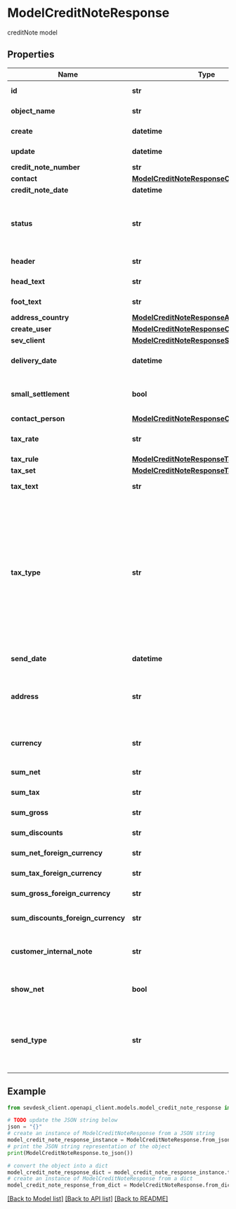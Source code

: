 # ModelCreditNoteResponse

creditNote model

## Properties

Name | Type | Description | Notes
------------ | ------------- | ------------- | -------------
**id** | **str** | The creditNote id | [optional] [readonly] 
**object_name** | **str** | The creditNote object name | [optional] [readonly] 
**create** | **datetime** | Date of creditNote creation | [optional] [readonly] 
**update** | **datetime** | Date of last creditNote update | [optional] [readonly] 
**credit_note_number** | **str** | The creditNote number | [optional] 
**contact** | [**ModelCreditNoteResponseContact**](ModelCreditNoteResponseContact.md) |  | [optional] 
**credit_note_date** | **datetime** | The credit note date | [optional] 
**status** | **str** | Please have a look in       &lt;a href&#x3D;&#39;#tag/CreditNote/Status-of-credit-notes&#39;&gt;status of credit note&lt;/a&gt;      to see what the different status codes mean | [optional] 
**header** | **str** | Normally consist of prefix plus the creditNote number | [optional] 
**head_text** | **str** | Certain html tags can be used here to format your text | [optional] 
**foot_text** | **str** | Certain html tags can be used here to format your text | [optional] 
**address_country** | [**ModelCreditNoteResponseAddressCountry**](ModelCreditNoteResponseAddressCountry.md) |  | [optional] 
**create_user** | [**ModelCreditNoteResponseCreateUser**](ModelCreditNoteResponseCreateUser.md) |  | [optional] 
**sev_client** | [**ModelCreditNoteResponseSevClient**](ModelCreditNoteResponseSevClient.md) |  | [optional] 
**delivery_date** | **datetime** | Timestamp. This can also be a date range if you also use the attribute deliveryDateUntil | [optional] 
**small_settlement** | **bool** | Defines if the client uses the small settlement scheme.      If yes, the creditNote must not contain any vat | [optional] 
**contact_person** | [**ModelCreditNoteResponseContactPerson**](ModelCreditNoteResponseContactPerson.md) |  | [optional] 
**tax_rate** | **str** | This is not used anymore. Use the taxRate of the individual positions instead. | [optional] 
**tax_rule** | [**ModelCreditNoteResponseTaxRule**](ModelCreditNoteResponseTaxRule.md) |  | [optional] 
**tax_set** | [**ModelCreditNoteResponseTaxSet**](ModelCreditNoteResponseTaxSet.md) |  | [optional] 
**tax_text** | **str** | A common tax text would be &#39;Umsatzsteuer 19%&#39; | [optional] 
**tax_type** | **str** | **Use this in sevdesk-Update 1.0 (instead of taxRule).**  Tax type of the creditNote. There are four tax types: 1. default - Umsatzsteuer ausweisen 2. eu - Steuerfreie innergemeinschaftliche Lieferung (Europäische Union) 3. noteu - Steuerschuldnerschaft des Leistungsempfängers (außerhalb EU, z. B. Schweiz) 4. custom - Using custom tax set 5. ss - Not subject to VAT according to §19 1 UStG Tax rates are heavily connected to the tax type used. | [optional] 
**send_date** | **datetime** | The date the creditNote was sent to the customer | [optional] 
**address** | **str** | Complete address of the recipient including name, street, city, zip and country.&lt;br&gt;       Line breaks can be used and will be displayed on the invoice pdf. | [optional] 
**currency** | **str** | Currency used in the creditNote. Needs to be currency code according to ISO-4217 | [optional] 
**sum_net** | **str** | Net sum of the creditNote | [optional] [readonly] 
**sum_tax** | **str** | Tax sum of the creditNote | [optional] [readonly] 
**sum_gross** | **str** | Gross sum of the creditNote | [optional] [readonly] 
**sum_discounts** | **str** | Sum of all discounts in the creditNote | [optional] [readonly] 
**sum_net_foreign_currency** | **str** | Net sum of the creditNote in the foreign currency | [optional] [readonly] 
**sum_tax_foreign_currency** | **str** | Tax sum of the creditNote in the foreign currency | [optional] [readonly] 
**sum_gross_foreign_currency** | **str** | Gross sum of the creditNote in the foreign currency | [optional] [readonly] 
**sum_discounts_foreign_currency** | **str** | Discounts sum of the creditNote in the foreign currency | [optional] [readonly] 
**customer_internal_note** | **str** | Internal note of the customer. Contains data entered into field &#39;Referenz/Bestellnummer&#39; | [optional] 
**show_net** | **bool** | If true, the net amount of each position will be shown on the creditNote. Otherwise gross amount | [optional] 
**send_type** | **str** | Type which was used to send the creditNote. IMPORTANT: Please refer to the creditNote section of the       *     API-Overview to understand how this attribute can be used before using it! | [optional] 

## Example

```python
from sevdesk_client.openapi_client.models.model_credit_note_response import ModelCreditNoteResponse

# TODO update the JSON string below
json = "{}"
# create an instance of ModelCreditNoteResponse from a JSON string
model_credit_note_response_instance = ModelCreditNoteResponse.from_json(json)
# print the JSON string representation of the object
print(ModelCreditNoteResponse.to_json())

# convert the object into a dict
model_credit_note_response_dict = model_credit_note_response_instance.to_dict()
# create an instance of ModelCreditNoteResponse from a dict
model_credit_note_response_from_dict = ModelCreditNoteResponse.from_dict(model_credit_note_response_dict)
```
[[Back to Model list]](../README.md#documentation-for-models) [[Back to API list]](../README.md#documentation-for-api-endpoints) [[Back to README]](../README.md)


